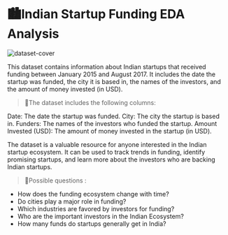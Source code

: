 # 🏙️Indian Startup Funding EDA Analysis

![dataset-cover](https://github.com/PrafulGotmare/startup-india-Funding-EDA-/assets/81294533/9f94beac-28d2-4d86-bbdd-abec6dcf7579)


This dataset contains information about Indian startups that received funding between January 2015 and August 2017. It includes the date the startup was funded, the city it is based in, the names of the investors, and the amount of money invested (in USD).

> 💾The dataset includes the following columns:

Date: The date the startup was funded.
City: The city the startup is based in.
Funders: The names of the investors who funded the startup.
Amount Invested (USD): The amount of money invested in the startup (in USD).

The dataset is a valuable resource for anyone interested in the Indian startup ecosystem. It can be used to track trends in funding, identify promising startups, and learn more about the investors who are backing Indian startups.

> 🚀Possible questions :
* How does the funding ecosystem change with time?
* Do cities play a major role in funding?
* Which industries are favored by investors for funding?
* Who are the important investors in the Indian Ecosystem?
* How many funds do startups generally get in India?
